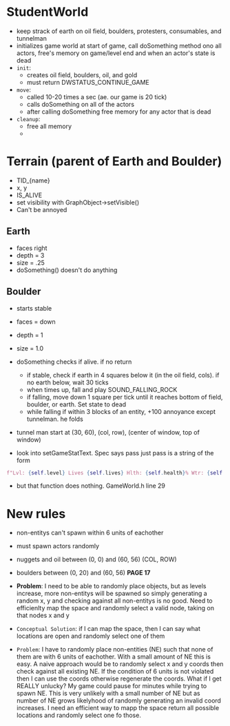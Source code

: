 # StudentWorld
- keep strack of earth on oil field, boulders, protesters, consumables, and tunnelman
- initializes game world at start of game, call doSomething method ono all actors, free's memory on game/level end and when an actor's state is dead
- `init`:
    - creates oil field, boulders, oil, and gold
    - must return DWSTATUS_CONTINUE_GAME
- `move`:
    - called 10-20 times a sec (ae. our game is 20 tick)
    - calls doSomething on all of the actors
    - after calling doSomething free memory for any actor that is dead
- `cleanup`:
    - free all memory
    - 

# Terrain (parent of Earth and Boulder)
- TID_{name}
- x, y
- IS_ALIVE
- set visibility with GraphObject->setVisible()
- Can't be annoyed
## Earth
- faces right
- depth = 3
- size = .25
- doSomething() doesn't do anything
## Boulder
- starts stable
- faces = down
- depth = 1
- size = 1.0
- doSomething checks if alive. if no return
    - if stable, check if earth in 4 squares below it (in the oil field, cols). if no earth below, wait 30 ticks
    - when times up, fall and play SOUND_FALLING_ROCK
    - if falling, move down 1 square per tick until it reaches bottom of field, boulder, or earth. Set state to dead
    - while falling if within 3 blocks of an entity, +100 annoyance except tunnelman. he folds

- tunnel man start at (30, 60), (col, row), (center of window, top of window)

- look into setGameStatText. Spec says pass just pass is a string of the form

```python
f"Lvl: {self.level} Lives {self.lives} Hlth: {self.health}% Wtr: {self.water} Gld: {self.gold} Oil Left: {self.oil} Sonar: {self.sonar} Scr: {self.score}"
```
- but that function does nothing. GameWorld.h line 29

# New rules
- non-entitys can't spawn within 6 units of eachother
- must spawn actors randomly
- nuggets and oil between (0, 0) and (60, 56) (COL, ROW)
- boulders between (0, 20) and (60, 56) **PAGE 17**
- **Problem**: I need to be able to randomly place objects, but as levels increase, more
non-entitys will be spawned so simply generating a random x, y and checking against all non-entitys
is no good. Need to efficienlty map the space and randomly select a valid node, taking on that nodes
x and y

- `Conceptual Solution`: if I can map the space, then I can say what locations are open and randomly select one of them

- `Problem`: I have to randomly place non-entities (NE) such that none of them are with 6 units of eachother. With a small amount of NE this is easy. A naive approach would be to randomly select x and y coords then check against all existing NE. If the condition of 6 units is not violated then I can use the coords otherwise regenerate the coords. What if I get REALLY unlucky? My game could pause for minutes while trying to spawn NE. This is very unlikely with a small number of NE but as number of NE grows likelyhood of randomly generating an invalid coord increases. I need an efficient way to mapp the space return all possible locations and randomly select one fo those.